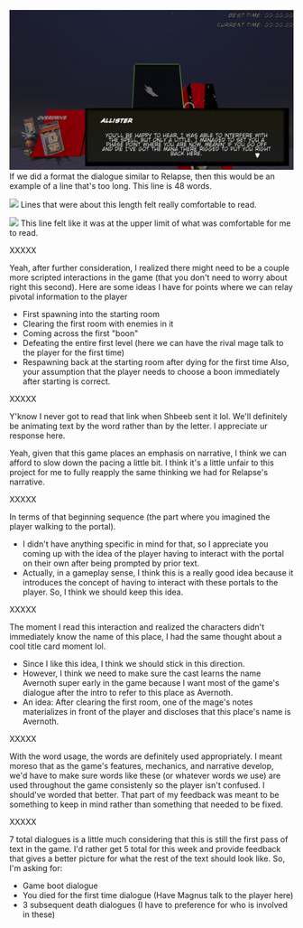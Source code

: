 ![](<../../../../_Meta/Attachments/Pasted image 20250520152922.png>)
If we did a format the dialogue similar to Relapse, then this would be an example of a line that's too long. This line is 48 words.

![](<../../_Meta/Attachments/Pasted image 20250520153247.png>)
Lines that were about this length felt really comfortable to read.

![](<../../_Meta/Attachments/Pasted image 20250520153333.png>)
This line felt like it was at the upper limit of what was comfortable for me to read.

XXXXX

Yeah, after further consideration, I realized there might need to be a couple more scripted interactions in the game (that you don't need to worry about right this second).
Here are some ideas I have for points where we can relay pivotal information to the player
- First spawning into the starting room
- Clearing the first room with enemies in it
- Coming across the first "boon"
- Defeating the entire first level (here we can have the rival mage talk to the player for the first time)
- Respawning back at the starting room after dying for the first time
Also, your assumption that the player needs to choose a boon immediately after starting is correct.

XXXXX

Y'know I never got to read that link when Shbeeb sent it lol. We'll definitely be animating text by the word rather than by the letter. I appreciate ur response here.

Yeah, given that this game places an emphasis on narrative, I think we can afford to slow down the pacing a little bit. I think it's a little unfair to this project for me to fully reapply the same thinking we had for Relapse's narrative.

XXXXX

In terms of that beginning sequence (the part where you imagined the player walking to the portal).
- I didn't have anything specific in mind for that, so I appreciate you coming up with the idea of the player having to interact with the portal on their own after being prompted by prior text.
- Actually, in a gameplay sense, I think this is a really good idea because it introduces the concept of having to interact with these portals to the player. So, I think we should keep this idea.

XXXXX

The moment I read this interaction and realized the characters didn't immediately know the name of this place, I had the same thought about a cool title card moment lol.
- Since I like this idea, I think we should stick in this direction.
- However, I think we need to make sure the cast learns the name Avernoth super early in the game because I want most of the game's dialogue after the intro to refer to this place as Avernoth.
- An idea: After clearing the first room, one of the mage's notes materializes in front of the player and discloses that this place's name is Avernoth.

XXXXX

With the word usage, the words are definitely used appropriately. I meant moreso that as the game's features, mechanics, and narrative develop, we'd have to make sure words like these (or whatever words we use) are used throughout the game consistenly so the player isn't confused. I should've worded that better. That part of my feedback was meant to be something to keep in mind rather than something that needed to be fixed.

XXXXX

7 total dialogues is a little much considering that this is still the first pass of text in the game. I'd rather get 5 total for this week and provide feedback that gives a better picture for what the rest of the text should look like. So, I'm asking for:
- Game boot dialogue
- You died for the first time dialogue (Have Magnus talk to the player here)
- 3 subsequent death dialogues (I have to preference for who is involved in these)